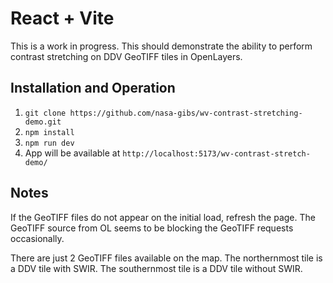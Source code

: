 # React + Vite

This is a work in progress. This should demonstrate the ability to perform contrast stretching on DDV GeoTIFF tiles in OpenLayers.

## Installation and Operation

1. `git clone https://github.com/nasa-gibs/wv-contrast-stretching-demo.git`
2. `npm install`
3. `npm run dev`
4. App will be available at `http://localhost:5173/wv-contrast-stretch-demo/`

## Notes

If the GeoTIFF files do not appear on the initial load, refresh the page. The GeoTIFF source from OL seems to be blocking the GeoTIFF requests occasionally.

There are just 2 GeoTIFF files available on the map. The northernmost tile is a DDV tile with SWIR. The southernmost tile is a DDV tile without SWIR.
